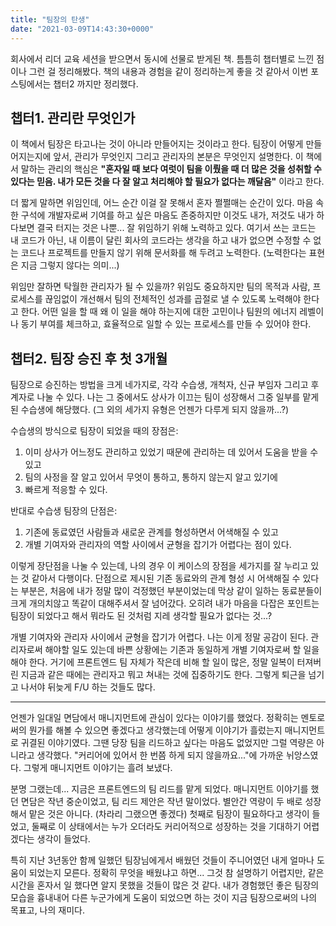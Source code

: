 ```yaml
---
title: "팀장의 탄생"
date: "2021-03-09T14:43:30+0000"
---
```


회사에서 리더 교육 세션을 받으면서 동시에 선물로 받게된 책. 틈틈히 챕터별로 느낀 점이나 그런 걸 정리해봤다. 책의 내용과 경험을 같이 정리하는게 좋을 것 같아서 이번 포스팅에서는 챕터2 까지만 정리했다.

## 챕터1\. 관리란 무엇인가

이 책에서 팀장은 타고나는 것이 아니라 만들어지는 것이라고 한다. 팀장이 어떻게 만들어지는지에 앞서, 관리가 무엇인지 그리고 관리자의 본분은 무엇인지 설명한다. 이 책에서 말하는 관리의 핵심은 **"혼자일 때 보다 여럿이 팀을 이뤘을 때 더 많은 것을 성취할 수 있다는 믿음. 내가 모든 것을 다 잘 알고 처리해야 할 필요가 없다는 깨달음"** 이라고 한다.

더 짧게 말하면 위임인데, 어느 순간 이걸 잘 못해서 혼자 쩔쩔매는 순간이 있다. 마음 속 한 구석에 개발자로써 기여를 하고 싶은 마음도 존중하지만 이것도 내가, 저것도 내가 하다보면 결국 터지는 것은 나뿐... 잘 위임하기 위해 노력하고 있다. 여기서 쓰는 코드는 내 코드가 아닌, 내 이름이 달린 회사의 코드라는 생각을 하고 내가 없으면 수정할 수 없는 코드나 프로젝트를 만들지 않기 위해 문서화를 해 두려고 노력한다. (노력한다는 표현은 지금 그렇지 않다는 의미...)

위임만 잘하면 탁월한 관리자가 될 수 있을까? 위임도 중요하지만 팀의 목적과 사람, 프로세스를 끊임없이 개선해서 팀의 전체적인 성과를 곱절로 낼 수 있도록 노력해야 한다고 한다. 어떤 일을 할 때 왜 이 일을 해야 하는지에 대한 고민이나 팀원의 에너지 레벨이나 동기 부여를 체크하고, 효율적으로 일할 수 있는 프로세스를 만들 수 있어야 한다.

## 챕터2\. 팀장 승진 후 첫 3개월

팀장으로 승진하는 방법을 크게 네가지로, 각각 수습생, 개척자, 신규 부임자 그리고 후계자로 나눌 수 있다. 나는 그 중에서도 상사가 이끄는 팀이 성장해서 그중 일부를 맡게된 수습생에 해당했다. (그 외의 세가지 유형은 언젠가 다루게 되지 않을까...?)

수습생의 방식으로 팀장이 되었을 때의 장점은:

1. 이미 상사가 어느정도 관리하고 있었기 때문에 관리하는 데 있어서 도움을 받을 수 있고
2. 팀의 사정을 잘 알고 있어서 무엇이 통하고, 통하지 않는지 알고 있기에
3. 빠르게 적응할 수 있다.

반대로 수습생 팀장의 단점은:

1. 기존에 동료였던 사람들과 새로운 관계를 형성하면서 어색해질 수 있고
2. 개별 기여자와 관리자의 역할 사이에서 균형을 잡기가 어렵다는 점이 있다.

이렇게 장단점을 나눌 수 있는데, 나의 경우 이 케이스의 장점을 세가지를 잘 누리고 있는 것 같아서 다행이다. 단점으로 제시된 기존 동료와의 관계 형성 시 어색해질 수 있다는 부분은, 처음에 내가 정말 많이 걱정했던 부분이었는데 막상 같이 일하는 동료분들이 크게 개의치않고 똑같이 대해주셔서 잘 넘어갔다. 오히려 내가 마음을 다잡은 포인트는 팀장이 되었다고 해서 뭐라도 된 것처럼 지레 생각할 필요가 없다는 것...?

개별 기여자와 관리자 사이에서 균형을 잡기가 어렵다. 나는 이게 정말 공감이 된다. 관리자로써 해야할 일도 있는데 바쁜 상황에는 기존과 동일하게 개별 기여자로써 할 일을 해야 한다. 거기에 프론트엔드 팀 자체가 작은데 비해 할 일이 많은, 정말 일복이 터져버린 지금과 같은 때에는 관리자고 뭐고 쳐내는 것에 집중하기도 한다. 그렇게 퇴근을 넘기고 나서야 뒤늦게 F/U 하는 것들도 많다.

---

언젠가 일대일 면담에서 매니지먼트에 관심이 있다는 이야기를 했었다. 정확히는 멘토로써의 뭔가를 해볼 수 있으면 좋겠다고 생각했는데 어떻게 이야기가 흘렀는지 매니지먼트로 귀결된 이야기였다. 그땐 당장 팀을 리드하고 싶다는 마음도 없었지만 그럴 역량은 아니라고 생각했다. "커리어에 있어서 한 번쯤 하게 되지 않을까요..."에 가까운 뉘앙스였다. 그렇게 매니지먼트 이야기는 흘려 보냈다.

분명 그랬는데... 지금은 프론트엔드의 팀 리드를 맡게 되었다. 매니지먼트 이야기를 했던 면담은 작년 중순이었고, 팀 리드 제안은 작년 말이었다. 별안간 역량이 두 배로 성장해서 맡은 것은 아니다. (차라리 그랬으면 좋겠다) 첫째로 팀장이 필요하다고 생각이 들었고, 둘째로 이 상태에서는 누가 오더라도 커리어적으로 성장하는 것을 기대하기 어렵겠다는 생각이 들었다.

특히 지난 3년동안 함께 일했던 팀장님에게서 배웠던 것들이 주니어였던 내게 얼마나 도움이 되었는지 모른다. 정확히 무엇을 배웠냐고 하면... 그것 참 설명하기 어렵지만, 같은 시간을 혼자서 일 했다면 알지 못했을 것들이 많은 것 같다. 내가 경험했던 좋은 팀장의 모습을 흉내내어 다른 누군가에게 도움이 되었으면 하는 것이 지금 팀장으로써의 나의 목표고, 나의 재미다.
